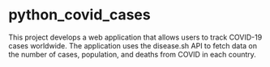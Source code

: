 # python_covid_cases
This project develops a web application that allows users to track COVID-19 cases worldwide. The application uses the disease.sh API to fetch data on the number of cases, population, and deaths from COVID in each country.
